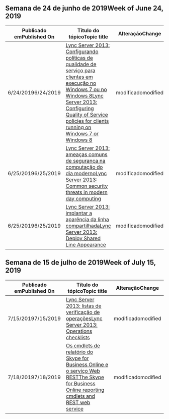 <!-- This file is generated automatically each week. Changes made to this file will be overwritten.-->




## <a name="week-of-june-24-2019"></a><span data-ttu-id="ee90b-101">Semana de 24 de junho de 2019</span><span class="sxs-lookup"><span data-stu-id="ee90b-101">Week of June 24, 2019</span></span>


| <span data-ttu-id="ee90b-102">Publicado em</span><span class="sxs-lookup"><span data-stu-id="ee90b-102">Published On</span></span> |<span data-ttu-id="ee90b-103">Título do tópico</span><span class="sxs-lookup"><span data-stu-id="ee90b-103">Topic title</span></span> | <span data-ttu-id="ee90b-104">Alteração</span><span class="sxs-lookup"><span data-stu-id="ee90b-104">Change</span></span> |
|------|------------|--------|
| <span data-ttu-id="ee90b-105">6/24/2019</span><span class="sxs-lookup"><span data-stu-id="ee90b-105">6/24/2019</span></span> | [<span data-ttu-id="ee90b-106">Lync Server 2013: Configurando políticas de qualidade de serviço para clientes em execução no Windows 7 ou no Windows 8</span><span class="sxs-lookup"><span data-stu-id="ee90b-106">Lync Server 2013: Configuring Quality of Service policies for clients running on Windows 7 or Windows 8</span></span>](/LyncServer/lync-server-2013-configuring-quality-of-service-policies-for-clients-running-on-windows-7-or-windows-8) | <span data-ttu-id="ee90b-107">modificado</span><span class="sxs-lookup"><span data-stu-id="ee90b-107">modified</span></span> |
| <span data-ttu-id="ee90b-108">6/25/2019</span><span class="sxs-lookup"><span data-stu-id="ee90b-108">6/25/2019</span></span> | [<span data-ttu-id="ee90b-109">Lync Server 2013: ameaças comuns de segurança na computação do dia moderno</span><span class="sxs-lookup"><span data-stu-id="ee90b-109">Lync Server 2013: Common security threats in modern day computing</span></span>](/LyncServer/lync-server-2013-common-security-threats-in-modern-day-computing) | <span data-ttu-id="ee90b-110">modificado</span><span class="sxs-lookup"><span data-stu-id="ee90b-110">modified</span></span> |
| <span data-ttu-id="ee90b-111">6/25/2019</span><span class="sxs-lookup"><span data-stu-id="ee90b-111">6/25/2019</span></span> | [<span data-ttu-id="ee90b-112">Lync Server 2013: implantar a aparência da linha compartilhada</span><span class="sxs-lookup"><span data-stu-id="ee90b-112">Lync Server 2013: Deploy Shared Line Appearance</span></span>](/LyncServer/lync-server-2013-deploy-shared-line-appearance) | <span data-ttu-id="ee90b-113">modificado</span><span class="sxs-lookup"><span data-stu-id="ee90b-113">modified</span></span> |


## <a name="week-of-july-15-2019"></a><span data-ttu-id="ee90b-114">Semana de 15 de julho de 2019</span><span class="sxs-lookup"><span data-stu-id="ee90b-114">Week of July 15, 2019</span></span>


| <span data-ttu-id="ee90b-115">Publicado em</span><span class="sxs-lookup"><span data-stu-id="ee90b-115">Published On</span></span> |<span data-ttu-id="ee90b-116">Título do tópico</span><span class="sxs-lookup"><span data-stu-id="ee90b-116">Topic title</span></span> | <span data-ttu-id="ee90b-117">Alteração</span><span class="sxs-lookup"><span data-stu-id="ee90b-117">Change</span></span> |
|------|------------|--------|
| <span data-ttu-id="ee90b-118">7/15/2019</span><span class="sxs-lookup"><span data-stu-id="ee90b-118">7/15/2019</span></span> | [<span data-ttu-id="ee90b-119">Lync Server 2013: listas de verificação de operações</span><span class="sxs-lookup"><span data-stu-id="ee90b-119">Lync Server 2013: Operations checklists</span></span>](/LyncServer/lync-server-2013-operations-checklists) | <span data-ttu-id="ee90b-120">modificado</span><span class="sxs-lookup"><span data-stu-id="ee90b-120">modified</span></span> |
| <span data-ttu-id="ee90b-121">7/18/2019</span><span class="sxs-lookup"><span data-stu-id="ee90b-121">7/18/2019</span></span> | [<span data-ttu-id="ee90b-122">Os cmdlets de relatório do Skype for Business Online e o serviço Web REST</span><span class="sxs-lookup"><span data-stu-id="ee90b-122">The Skype for Business Online reporting cmdlets and REST web service</span></span>](/LyncServer/the-skype-for-business-online-reporting-cmdlets-and-rest-web-service) | <span data-ttu-id="ee90b-123">modificado</span><span class="sxs-lookup"><span data-stu-id="ee90b-123">modified</span></span> |
